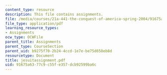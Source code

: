 ```yaml
---
content_type: resource
description: This file contains assignments.
file: /media/courses/21a-441-the-conquest-of-america-spring-2004/91675a6377c9c55fe357dcb92599ba6c_jesuitassignment.pdf
file_type: application/pdf
learning_resource_types:
- Assignments
ocw_type: OCWFile
parent_title: Assignments
parent_type: CourseSection
parent_uid: b9275f70-2b24-4ccd-1e7e-be75d658eb8d
resourcetype: Document
title: jesuitassignment.pdf
uid: 91675a63-77c9-c55f-e357-dcb92599ba6c
---
```

